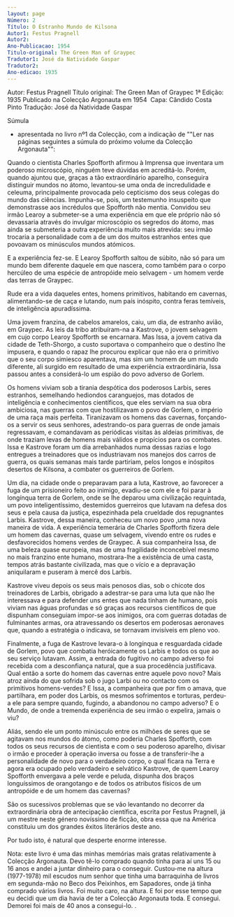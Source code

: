 ```yaml
---
layout: page
Número: 2
Título: O Estranho Mundo de Kilsona
Autor1: Festus Pragnell
Autor2: 
Ano-Publicacao: 1954
Titulo-original: The Green Man of Graypec
Tradutor1: José da Natividade Gaspar
Tradutor2: 
Ano-edicao: 1935
---
```

Autor: Festus Pragnell
Título original: The Green Man of Graypec
1ª Edição: 1935
Publicado na Colecção Argonauta em 1954 
Capa: Cândido Costa Pinto 
Tradução: José da Natividade Gaspar 


Súmula
 - apresentada no livro nº1 da Colecção, com a indicação de ""Ler nas
 páginas seguintes a súmula do próximo volume da Colecção Argonauta"":


Quando o cientista Charles Spofforth 
afirmou à Imprensa que inventara um poderoso microscópio, ninguém teve 
dúvidas em acreditá-lo. Porém, quando ajuntou que, graças a tão 
extraordinário aparelho, conseguira distinguir mundos no átomo, 
levantou-se uma onda de incredulidade e celeuma, principalmente 
provocada pelo cepticismo dos seus colegas do mundo das ciências. Impunha-se, pois, um testemunho 
insuspeito que demonstrasse aos incrédulos que Spofforth não mentia. 
Convidou seu irmão Learoy a submeter-se a uma experiência em que ele 
próprio não só devassaria através do invulgar microscópio os segredos do
 átomo, mas ainda se submeteria a outra experiência muito mais atrevida:
 seu irmão trocaria a personalidade com a de um dos muitos estranhos 
entes que povoavam os minúsculos mundos atómicos.

E a experiência fez-se. E Learoy 
Spofforth saltou de súbito, não só para um mundo bem diferente daquele 
em que nascera, como também para o corpo hercúleo de uma espécie de 
antropóide meio selvagem - um homem verde das terras de Graypec.

Rude era a vida daqueles entes, homens 
primitivos, habitando em cavernas, alimentando-se de caça e lutando, num
 país inóspito, contra feras temíveis, de inteligência apuradíssima.

Uma jovem franzina, de cabelos 
amarelos, caiu, um dia, de estranho avião, em Graypec. As leis da tribo 
atribuíram-na a Kastrove, o jovem selvagem em cujo corpo Learoy 
Spofforth se encarnara. Mas Issa, a jovem cativa da cidade de 
Teth-Shorgo, a custo suportava o companheiro que o destino lhe impusera,
 e quando o rapaz lhe procurou explicar que não era o primitivo que o 
seu corpo simiesco aparentava, mas sim um homem de um mundo diferente, 
ali surgido em resultado de uma experiência extraordinária, Issa passou 
antes a considerá-lo um espião do povo adverso de Gorlem.

Os homens viviam sob a tirania 
despótica dos poderosos Larbis, seres estranhos, semelhando hediondos 
caranguejos, mas dotados de inteligência e conhecimentos científicos, 
que eles serviam na sua obra ambiciosa, nas guerras com que hostilizavam
 o povo de Gorlem, o império de uma raça mais perfeita. Tiranizavam os 
homens das cavernas, forçando-os a servir os seus senhores, 
adestrando-os para guerras de onde jamais regressavam, e comandavam as 
periódicas visitas às aldeias primitivas, de onde traziam levas de 
homens mais válidos e propícios para os combates. Issa e Kastrove foram um dia 
arrebanhados numa dessas razias e logo entregues a treinadores que os 
industriavam nos manejos dos carros de guerra, os quais semanas mais 
tarde partiriam, pelos longos e inóspitos desertos de Kilsona, a 
combater os guerreiros de Gorlem.

Um dia, na cidade onde o preparavam 
para a luta, Kastrove, ao favorecer a fuga de um prisioneiro feito ao 
inimigo, evadiu-se com ele e foi parar à longínqua terra de Gorlem, onde
 se lhe deparou uma civilização requintada, um povo inteligentíssimo, 
destemidos guerreiros que lutavam na defesa dos seus e pela causa da 
justiça, espezinhada pela crueldade dos repugnantes Larbis. Kastrove, dessa maneira, conheceu um novo povo ,uma nova maneira de vida. A experiência temerária de Charles 
Spofforth fizera dele um homem das cavernas, quase um selvagem, vivendo 
entre os rudes e desfavorecidos homens verdes de Graypec. A sua companheira Issa, de uma beleza 
quase europeia, mas de uma fragilidade inconcebível mesmo no mais 
franzino ente humano, mostrara-lhe a existência de uma casta, tempos 
atrás bastante civilizada, mas que o vício e a depravação aniquilaram e 
puseram à mercê dos Larbis.

Kastrove viveu depois os seus mais 
penosos dias, sob o chicote dos treinadores de Larbis, obrigado a 
adestrar-se para uma luta que não lhe interessava e para defender uns 
entes que nada tinham de humano, pois viviam nas águas profundas e só 
graças aos recursos científicos de que dispunham conseguiam impor-se aos
 inimigos, ora com guerras dotadas de fulminantes armas, ora 
atravessando os desertos em poderosas aeronaves que, quando a estratégia
 o indicava, se tornavam invisíveis em pleno voo.

Finalmente, a fuga de Kastrove levara-o
 à longínqua e resguardada cidade de Gorlem, povo que combatia 
heróicamente os Larbis e todos os que ao seu serviço lutavam. Assim, a 
entrada do fugitivo no campo adverso foi recebida com a desconfiança 
natural, que a sua procedência justificava. Qual então a sorte do homem das 
cavernas entre aquele povo novo? Mais atroz ainda do que sofrida sob o 
jugo Larbi ou no contacto com os primitivos homens-verdes? E Issa, a companheira que por fim o 
amava, que partilhara, em poder dos Larbis, os mesmos sofrimentos e 
torturas, perdeu-a ele para sempre quando, fugindo, a abandonou no campo
 adverso? E o Mundo, de onde a tremenda experiência de seu irmão o expelira, jamais o viu?

Aliás, sendo ele um ponto minúsculo 
entre os milhões de seres que se agitavam nos mundos do átomo, como 
poderia Charles Spofforth, com todos os seus recursos de cientista e com
 o seu poderoso aparelho, divisar o irmão e proceder à operação inversa 
ou fosse a de transferir-lhe a personalidade de novo para o verdadeiro 
corpo, o qual ficara na Terra e agora era ocupado pelo verdadeiro e 
selvático Kastrove, de quem Learoy Spofforth envergava a pele verde e 
peluda, dispunha dos braços longuíssimos de orangotango e de todos os 
atributos físicos de um antropóide e de um homem das cavernas?

São os sucessivos problemas que se vão 
levantando no decorrer da extraordinária obra de antecipação científica,
 escrita por Festus Pragnell, já um mestre neste género novíssimo de 
ficção, obra essa que na América constituiu um dos grandes êxitos 
literários deste ano.

Por tudo isto, é natural que desperte enorme interesse. 


Nota: este livro é uma das minhas memórias mais gratas relativamente à Colecção Argonauta. Devo tê-lo comprado quando tinha para aí uns 15 ou 16 anos e andei a juntar dinheiro para o conseguir. Custou-me na altura (1977-1978) mil escudos num senhor que tinha uma barraquinha de livros em segunda-mão no Beco dos Peixinhos, em Sapadores, onde já tinha comprado vários livros. Foi muito caro, na altura. E foi por esse tempo que eu decidi que um dia havia de ter a Colecção Argonauta toda. E consegui. Demorei foi mais de 40 anos a consegui-lo. 
.
